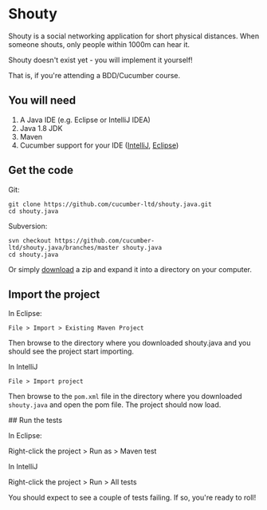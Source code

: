 # Shouty

Shouty is a social networking application for short physical distances.
When someone shouts, only people within 1000m can hear it.

Shouty doesn't exist yet - you will implement it yourself!

That is, if you're attending a BDD/Cucumber course.

## You will need

1. A Java IDE (e.g. Eclipse or IntelliJ IDEA)
2. Java 1.8 JDK
3. Maven
4. Cucumber support for your IDE ([IntelliJ](https://plugins.jetbrains.com/plugin/7212?pr=), [Eclipse](https://cucumber.io/cucumber-eclipse/))

## Get the code

Git:

    git clone https://github.com/cucumber-ltd/shouty.java.git
    cd shouty.java

Subversion:

    svn checkout https://github.com/cucumber-ltd/shouty.java/branches/master shouty.java
    cd shouty.java

Or simply [download](https://github.com/cucumber-ltd/shouty.java/releases) a zip and expand it into a directory on your computer.

## Import the project

In Eclipse:

`File > Import > Existing Maven Project`

Then browse to the directory where you downloaded shouty.java and you should see the project start importing.

In IntelliJ

`File > Import project`

Then browse to the `pom.xml` file in the directory where you downloaded `shouty.java` and open the pom file. The project should now load.

## Run the tests

In Eclipse:

Right-click the project > Run as > Maven test

In IntelliJ

Right-click the project > Run > All tests

You should expect to see a couple of tests failing. If so, you're ready to roll!
